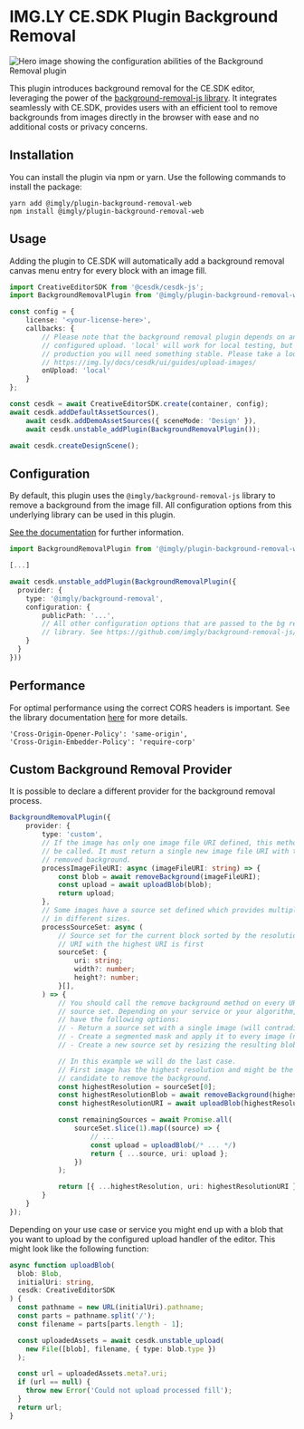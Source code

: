 # IMG.LY CE.SDK Plugin Background Removal

![Hero image showing the configuration abilities of the Background Removal plugin](https://img.ly/static/plugins/background-removal/gh-repo-header.jpg)

This plugin introduces background removal for the CE.SDK editor, leveraging the power of the [background-removal-js library](https://github.com/imgly/background-removal-js). It integrates seamlessly with CE.SDK, provides users with an efficient tool to remove backgrounds from images directly in the browser with ease and no additional costs or privacy concerns.

## Installation

You can install the plugin via npm or yarn. Use the following commands to install the package:

```
yarn add @imgly/plugin-background-removal-web
npm install @imgly/plugin-background-removal-web
```

## Usage

Adding the plugin to CE.SDK will automatically add a background removal
canvas menu entry for every block with an image fill.

```typescript
import CreativeEditorSDK from '@cesdk/cesdk-js';
import BackgroundRemovalPlugin from '@imgly/plugin-background-removal-web';

const config = {
    license: '<your-license-here>',
    callbacks: {
        // Please note that the background removal plugin depends on an correctly
        // configured upload. 'local' will work for local testing, but in
        // production you will need something stable. Please take a look at:
        // https://img.ly/docs/cesdk/ui/guides/upload-images/
        onUpload: 'local'
    }
};

const cesdk = await CreativeEditorSDK.create(container, config);
await cesdk.addDefaultAssetSources(),
    await cesdk.addDemoAssetSources({ sceneMode: 'Design' }),
    await cesdk.unstable_addPlugin(BackgroundRemovalPlugin());

await cesdk.createDesignScene();
```

## Configuration

By default, this plugin uses the `@imgly/background-removal-js` library to remove
a background from the image fill. All configuration options from this underlying
library can be used in this plugin.

[See the documentation](https://github.com/imgly/background-removal-js/tree/main/packages/web#advanced-configuration) for further information.

```typescript
import BackgroundRemovalPlugin from '@imgly/plugin-background-removal-web';

[...]

await cesdk.unstable_addPlugin(BackgroundRemovalPlugin({
  provider: {
    type: '@imgly/background-removal',
    configuration: {
        publicPath: '...',
        // All other configuration options that are passed to the bg removal
        // library. See https://github.com/imgly/background-removal-js/tree/main/packages/web#advanced-configuration
    }
  }
}))

```

## Performance

For optimal performance using the correct CORS headers is important. See the library documentation [here](https://github.com/imgly/background-removal-js/tree/main/packages/web#performance) for more details.

```
'Cross-Origin-Opener-Policy': 'same-origin',
'Cross-Origin-Embedder-Policy': 'require-corp'
```

## Custom Background Removal Provider

It is possible to declare a different provider for the background removal process.

```typescript
BackgroundRemovalPlugin({
    provider: {
        type: 'custom',
        // If the image has only one image file URI defined, this method will
        // be called. It must return a single new image file URI with the
        // removed background.
        processImageFileURI: async (imageFileURI: string) => {
            const blob = await removeBackground(imageFileURI);
            const upload = await uploadBlob(blob);
            return upload;
        },
        // Some images have a source set defined which provides multiple images
        // in different sizes.
        processSourceSet: async (
            // Source set for the current block sorted by the resolution.
            // URI with the highest URI is first
            sourceSet: {
                uri: string;
                width?: number;
                height?: number;
            }[],
        ) => {
            // You should call the remove background method on every URI in the
            // source set. Depending on your service or your algorithm, you
            // have the following options:
            // - Return a source set with a single image (will contradict the use-case of source sets and degrades the user experience)
            // - Create a segmented mask and apply it to every image (not always available)
            // - Create a new source set by resizing the resulting blob.

            // In this example we will do the last case.
            // First image has the highest resolution and might be the best
            // candidate to remove the background.
            const highestResolution = sourceSet[0];
            const highestResolutionBlob = await removeBackground(highestResolution.uri);
            const highestResolutionURI = await uploadBlob(highestResolutionBlob);

            const remainingSources = await Promise.all(
                sourceSet.slice(1).map((source) => {
                    // ...
                    const upload = uploadBlob(/* ... */)
                    return { ...source, uri: upload };
                })
            );

            return [{ ...highestResolution, uri: highestResolutionURI }, remainingSources];
        }
    }
});
```

Depending on your use case or service you might end up with a blob that you want to upload by the
configured upload handler of the editor. This might look like the following function:

```typescript
async function uploadBlob(
  blob: Blob,
  initialUri: string,
  cesdk: CreativeEditorSDK
) {
  const pathname = new URL(initialUri).pathname;
  const parts = pathname.split('/');
  const filename = parts[parts.length - 1];

  const uploadedAssets = await cesdk.unstable_upload(
    new File([blob], filename, { type: blob.type })
  );

  const url = uploadedAssets.meta?.uri;
  if (url == null) {
    throw new Error('Could not upload processed fill');
  }
  return url;
}
```
